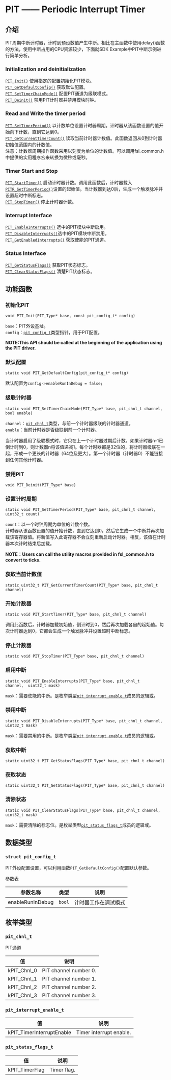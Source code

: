 # PIT —— Periodic Interrupt Timer
## 介绍
PIT周期中断计时器，计时到预设数值产生中断。相比在主函数中使用delay()函数的方法，使用中断占用的CPU资源较少，下面就SDK Example中PIT中断示例进行简单分析。  

### Initialization and deinitialization
[`PIT_Init()`](#func1) 使用指定的配置初始化PIT模块。  
[`PIT_GetDefaultConfig()`](#func2) 获取默认配置。  
[`PIT_SetTimerChainMode()`](#func3) 配置PIT通道为级联模式。  
[`PIT_Deinit()`](#func4) 禁用PIT计时器并禁用模块时钟。  

### Read and Write the timer period
[`PIT_SetTimerPeriod()`](#func5) 以计数单位设置计时器周期。计时器从该函数设置的值开始向下计数，直到它达到0。  
[`PIT_GetCurrentTimerCount()`](#func6) 读取当前计时器计数值。此函数返回从0到计时器初始值范围内的计数值。  
注意：计数器周期操作函数采用以刻度为单位的计数值。可以调用fsl_common.h中提供的实用程序宏来转换为微秒或毫秒。  

### Timer Start and Stop
[`PIT_StartTimer()`](#func7) 启动计时器计数。调用此函数后，计时器载入[`PITR_SetTimerPeriod()`](#func5)设置的起始值。当计数器到达0后，生成一个触发脉冲并设置超时中断标志。  
[`PIT_StopTimer()`](#func8) 停止计时器计数。  

### Interrupt Interface
[`PIT_EnableInterrupts()`](#func9) 选中的PIT模块中断启用。  
[`PIT_DisableInterrupts()`](#func10)选中的PIT模块中断禁用。  
[`PIT_GetEnabledInterrupts()`](#func11) 获取使能的PIT通道。  

### Status Interface
[`PIT_GetStatusFlags()`](#func12) 获取PIT状态标志。   
[`PIT_ClearStatusFlags()`](#func13) 清楚PIT状态标志。  

## 功能函数
### <span id="func1">初始化PIT</span>

	void PIT_Init(PIT_Type* base, const pit_config_t* config)

`base`：PIT外设基址。  
`config`：[`pit_config_t`](#struct1)类型指针，用于PIT配置。  

**NOTE:This API should be called at the beginning of the application using the PIT driver.**

### <span id="func2">默认配置</span>

	static void PIT_GetDefaultConfig(pit_config_t* config)

默认配置为`config->enableRunInDebug = false;`  

### <span id="func3">级联计时器</span>

	static void PIT_SetTimerChainMode(PIT_Type* base, pit_chnl_t channel, bool enable)

`channel`：[`pit_chnl_t`](#enum1)类型，与前一个计时器级联的计时器通道。  
`enable`：当前计时器是否级联到前一个计时器。  

当计时器启用了级联模式时，它只在上一个计时器过期后计数。如果计时器n-1已倒计时到0，则计数器n将该值递减1。每个计时器都是32位的，将计时器级联在一起，形成一个更长的计时器（64位及更大）。第一个计时器（计时器0）不能链接到任何其他计时器。  

### <span id="func4">禁用PIT</span>
 
	void PIT_Deinit(PIT_Type* base)

### <span id="func5">设置计时周期</span>

	static void PIT_SetTimerPeriod(PIT_Type* base, pit_chnl_t channel, uint32_t count)

`count`：以一个时钟周期为单位的计数个数。  
计时器从该函数设置的值开始计数，直到它达到0，然后它生成一个中断并再次加载该寄存器值。将新值写入此寄存器不会立刻重新启动计时器。相反，该值在计时器本次计时结束后加载。  

**NOTE：Users can call the utility macros provided in fsl_common.h to convert to ticks.**  

### <span id="func6">获取当前计数值</span>

	static uint32_t PIT_GetCurrentTimerCount(PIT_Type* base, pit_chnl_t channel)

### <span id="func7">开始计数器</span>

	static void PIT_StartTimer(PIT_Type* base, pit_chnl_t channel)

调用此函数后，计时器加载初始值，倒计时到0，然后再次加载各自的起始值。每次计时器达到0，它都会生成一个触发脉冲并设置超时中断标志。  

### <span id="func8">停止计数器</span>

	static void PIT_StopTimer(PIT_Type* base, pit_chnl_t channel)

### <span id="func9">启用中断</span>

	static void PIT_EnableInterrupts(PIT_Type* base, pit_chnl_t 	channel,  uint32_t mask)	

`mask`：需要使能的中断。是枚举类型[`pit_interrupt_enable_t`](#enum2)成员的逻辑或。  

### <span id="func10">禁用中断</span>

	static void PIT_DisableInterrupts(PIT_Type* base, pit_chnl_t channel, uint32_t mask)

`mask`：需要禁用的中断。是枚举类型[`pit_interrupt_enable_t`](#enum2)成员的逻辑或。  
### <span id="func11">获取中断</span>

	static uint32_t PIT_GetStatusFlags(PIT_Type* base, pit_chnl_t channel)

### <span id="func12">获取状态</span>

	static uint32_t PIT_GetStatusFlags(PIT_Type* base, pit_chnl_t channel)

### <span id="func13">清除状态</span>

	static void PIT_ClearStatusFlags(PIT_Type* base, pit_chnl_t channel, uint32_t mask)

`mask`：需要清除的标志位。是枚举类型[`pit_status_flags_t`](#enum3)成员的逻辑或。  


## 数据类型
### <span id="struct1">`struct pit_config_t`</span>   
PIT外设配置设置，可以利用函数`PIT_GetDefaultConfig()`配置默认参数。

参数表  

参数名称|类型|说明
-|-|-
enableRunInDebug|`bool`|计时器工作在调试模式

## 枚举类型
### <span id="enum1">`pit_chnl_t`</span>
PIT通道

值|说明
-|-
kPIT_Chnl_0|PIT channel number 0.
kPIT_Chnl_1|PIT channel number 1.
kPIT_Chnl_2|PIT channel number 2.
kPIT_Chnl_3|PIT channel number 3.

### <span id="enum2">`pit_interrupt_enable_t`</span>
值|说明
-|-
kPIT_TimerInterruptEnable|Timer interrupt enable.


### <span id="enum3">`pit_status_flags_t`</span>
值|说明
-|-
kPIT_TimerFlag|Timer flag.
